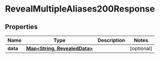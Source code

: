 

# RevealMultipleAliases200Response


## Properties

| Name | Type | Description | Notes |
|------------ | ------------- | ------------- | -------------|
|**data** | [**Map&lt;String, RevealedData&gt;**](RevealedData.md) |  |  [optional] |




